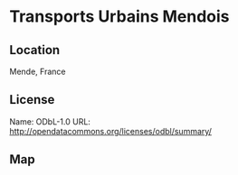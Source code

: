 # Transports Urbains Mendois
    
## Location

Mende, France

## License

Name: ODbL-1.0
URL: http://opendatacommons.org/licenses/odbl/summary/

## Map

<WorldMap topic="public-transport/rtfs-rt/Transports_Urbains_Mendois/vehicle_positions/#" />
